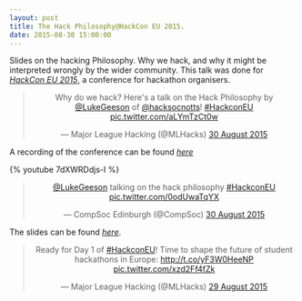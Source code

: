 ```yaml
---
layout: post
title: The Hack Philosophy@HackCon EU 2015.
date: 2015-08-30 15:00:00
---
```


Slides on the hacking Philosophy. Why we hack, and why it might be interpreted wrongly by the wider community. This talk was done for [_HackCon EU 2015_](http://hackcon.eu/), a conference for hackathon organisers.

<center>
<blockquote class="twitter-tweet" data-lang="en-gb"><p lang="en" dir="ltr">Why do we hack? Here&#39;s a talk on the Hack Philosophy by <a href="https://twitter.com/LukeGeeson?ref_src=twsrc%5Etfw">@LukeGeeson</a> of <a href="https://twitter.com/hacksocnotts?ref_src=twsrc%5Etfw">@hacksocnotts</a>! <a href="https://twitter.com/hashtag/HackconEU?src=hash&amp;ref_src=twsrc%5Etfw">#HackconEU</a> <a href="http://t.co/aLYmTzCt0w">pic.twitter.com/aLYmTzCt0w</a></p>&mdash; Major League Hacking (@MLHacks) <a href="https://twitter.com/MLHacks/status/637999215130583040?ref_src=twsrc%5Etfw">30 August 2015</a></blockquote>
<script async src="//platform.twitter.com/widgets.js" charset="utf-8"></script>
</center>

A recording of the conference can be found [_here_](https://www.youtube.com/watch?v=7dXWRDdjs-I&index=26&list=PLPDgudJ_VDUeTUV4ytl4WC4RTFZsZxJVB)

{% youtube 7dXWRDdjs-I %}

<center>
<blockquote class="twitter-tweet" data-lang="en-gb"><p lang="en" dir="ltr"><a href="https://twitter.com/LukeGeeson?ref_src=twsrc%5Etfw">@LukeGeeson</a> talking on the hack philosophy <a href="https://twitter.com/hashtag/HackconEU?src=hash&amp;ref_src=twsrc%5Etfw">#HackconEU</a> <a href="http://t.co/0odUwaTqYX">pic.twitter.com/0odUwaTqYX</a></p>&mdash; CompSoc Edinburgh (@CompSoc) <a href="https://twitter.com/CompSoc/status/637999804908478464?ref_src=twsrc%5Etfw">30 August 2015</a></blockquote>
<script async src="//platform.twitter.com/widgets.js" charset="utf-8"></script>
</center>

The slides can be found [_here_](https://github.com/lukeg101/Talks/blob/master/HackingPhilosophy300815.pdf).

<center>
<blockquote class="twitter-tweet" data-lang="en-gb"><p lang="en" dir="ltr">Ready for Day 1 of <a href="https://twitter.com/hashtag/HackconEU?src=hash&amp;ref_src=twsrc%5Etfw">#HackconEU</a>! Time to shape the future of student hackathons in Europe: <a href="http://t.co/yF3W0HeeNP">http://t.co/yF3W0HeeNP</a> <a href="http://t.co/xzd2Ff4fZk">pic.twitter.com/xzd2Ff4fZk</a></p>&mdash; Major League Hacking (@MLHacks) <a href="https://twitter.com/MLHacks/status/637539905434947584?ref_src=twsrc%5Etfw">29 August 2015</a></blockquote>
<script async src="//platform.twitter.com/widgets.js" charset="utf-8"></script>
</center>